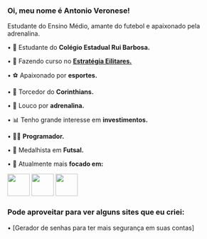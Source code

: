 ### Oi, meu nome é Antonio Veronese!
Estudante do Ensino Médio, amante do futebol e apaixonado pela adrenalina.

• 🏫 Estudante do **Colégio Estadual Rui Barbosa.**

• 🦉 Fazendo curso no [**Estratégia Eilitares.**](https://militares.estrategia.com/)

• ⚽ Apaixonado por **esportes.**

• 🦅 Torcedor do **Corinthians.**

• 🧬 Louco por **adrenalina.**

• 📊 Tenho grande interesse em **investimentos.**

• 👨‍💻 **Programador.**

• 🥇 Medalhista em **Futsal.**

• 📔 Atualmente mais **focado em:**

<div display="inline">
<img width="50" height="50" src=![image](https://github.com/antonioo23/antonioo23/assets/107552515/a9effc32-be6e-4a45-9267-4cda36a5b30a)>
  <img width="50" height="50" src=![image](https://github.com/antonioo23/antonioo23/assets/107552515/01690e23-583c-49cb-88bf-8edf4b160df9)>
  <img width="50" height="50" src=![image](https://github.com/antonioo23/antonioo23/assets/107552515/93f67505-e47f-494d-8462-1618db7b0a12)>
</div>

### Pode aproveitar para ver alguns sites que eu criei:

• [Gerador de senhas para ter mais segurança em suas contas]



